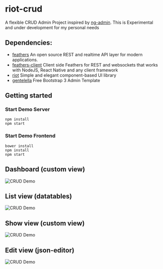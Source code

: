 # riot-crud
A flexible CRUD Admin Project inspired by [ng-admin](https://github.com/marmelab/ng-admin).
This is Experimental and under development for my personal needs

## Dependencies:
* [feathers](https://github.com/feathersjs/feathers) An open source REST and realtime API layer for modern applications.
* [feathers-client](https://github.com/feathersjs/feathers-client) Client side Feathers for REST and websockets that works with NodeJS, React Native and any client framework
* [riot](https://github.com/riot/riot) Simple and elegant component-based UI library
* [gentelella](https://github.com/puikinsh/gentelella) Free Bootstrap 3 Admin Template


## Getting started

### Start Demo Server
```
npm install
npm start
```

### Start Demo Frontend
```
bower install
npm install 
npm start
```
## Dashboard (custom view)
![CRUD Demo](https://github.com/sajov/riot-crud/blob/develop/docs/crud1.png "Dashboard")
## List view (datatables)
![CRUD Demo](https://github.com/sajov/riot-crud/blob/develop/docs/crud2.png "List view Datatables")
## Show view (custom view)
![CRUD Demo](https://github.com/sajov/riot-crud/blob/develop/docs/crud3.png "Show view")
## Edit view (json-editor)
![CRUD Demo](https://github.com/sajov/riot-crud/blob/develop/docs/crud4.png "Edit view JSON-Editor")
